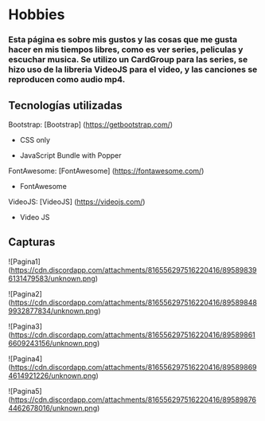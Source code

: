 # Hobbies
 
### Esta página es sobre mis gustos y las cosas que me gusta hacer en mis tiempos libres, como es ver series, peliculas y escuchar musica. Se utilizo un CardGroup para las series, se hizo uso de la libreria VideoJS para el video, y las canciones se reproducen como audio mp4.

## Tecnologías utilizadas
Bootstrap: 
[Bootstrap] (https://getbootstrap.com/)  

* CSS only
<link href="https://cdn.jsdelivr.net/npm/bootstrap@5.1.2/dist/css/bootstrap.min.css" rel="stylesheet" integrity="sha384-uWxY/CJNBR+1zjPWmfnSnVxwRheevXITnMqoEIeG1LJrdI0GlVs/9cVSyPYXdcSF" crossorigin="anonymous">

* JavaScript Bundle with Popper
<script src="https://cdn.jsdelivr.net/npm/bootstrap@5.1.2/dist/js/bootstrap.bundle.min.js" integrity="sha384-kQtW33rZJAHjgefvhyyzcGF3C5TFyBQBA13V1RKPf4uH+bwyzQxZ6CmMZHmNBEfJ" crossorigin="anonymous"></script>


FontAwesome: 
[FontAwesome] (https://fontawesome.com/)

* FontAwesome
<link rel="stylesheet" href="https://cdnjs.cloudflare.com/ajax/libs/font-awesome/6.0.0-beta2/css/all.min.css" integrity="sha512-YWzhKL2whUzgiheMoBFwW8CKV4qpHQAEuvilg9FAn5VJUDwKZZxkJNuGM4XkWuk94WCrrwslk8yWNGmY1EduTA==" crossorigin="anonymous" referrerpolicy="no-referrer" />

VideoJS: 
[VideoJS] (https://videojs.com/)

* Video JS
<link rel="stylesheet" href="css/video-js.css">

<script src="js/video.js"></script>

<link href="https://fonts.googleapis.com/css?family=Open+Sans:300,400" rel="stylesheet">

<link rel="stylesheet" href="css/estilos.css">


## Capturas

![Pagina1]
(https://cdn.discordapp.com/attachments/816556297516220416/895898396131479583/unknown.png)

![Pagina2]
(https://cdn.discordapp.com/attachments/816556297516220416/895898489932877834/unknown.png)

![Pagina3]
(https://cdn.discordapp.com/attachments/816556297516220416/895898616609243156/unknown.png)

![Pagina4]
(https://cdn.discordapp.com/attachments/816556297516220416/895898694614921226/unknown.png)

![Pagina5]
(https://cdn.discordapp.com/attachments/816556297516220416/895898764462678016/unknown.png)
